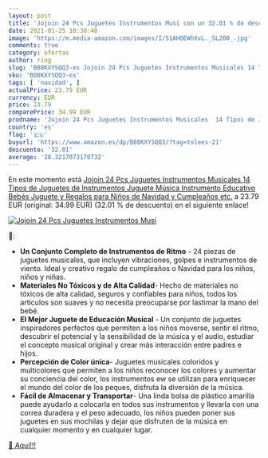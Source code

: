 ```yaml
---
layout: post
title: 'Jojoin 24 Pcs Juguetes Instrumentos Musi con un 32.01 % de descuento'
date: 2021-01-25 10:30:48
image: 'https://m.media-amazon.com/images/I/51AHOEWhXvL._SL200_.jpg'
comments: true
category: ofertas
author: ring
slug: 'B08KXYSQQ3-es Jojoin 24 Pcs Juguetes Instrumentos Musicales 14 Tipos de...'
sku: 'B08KXYSQQ3-es'
tags: [ 'navidad', ]
actualPrice: 23.79 EUR
currency: EUR
price: 23.79
comparePrice: 34.99 EUR
prodname: 'Jojoin 24 Pcs Juguetes Instrumentos Musicales  14 Tipos de Juguetes de Instrumentos  Juguete Música Instrumento  Educativo Bebés  Juguete y Regalos para Niños de Navidad y Cumpleaños etc.'
country: 'es'
flag: '🇪🇸'
buyurl: 'https://www.amazon.es/dp/B08KXYSQQ3/?tag=tolees-21'
descuento: '32.01'
average: '28.3217073170732'
---
```


En este momento está [Jojoin 24 Pcs Juguetes Instrumentos Musicales  14 Tipos de Juguetes de Instrumentos  Juguete Música Instrumento  Educativo Bebés  Juguete y Regalos para Niños de Navidad y Cumpleaños etc.](https://www.amazon.es/dp/B08KXYSQQ3/?tag=tolees-21) a 23.79 EUR (original: 34.99 EUR) (32.01 %  de descuento) en el siguiente enlace!

[![Jojoin 24 Pcs Juguetes Instrumentos Musi](https://m.media-amazon.com/images/I/51AHOEWhXvL._SL200_.jpg)](https://www.amazon.es/dp/B08KXYSQQ3/?tag=tolees-21)

🔎:

- <b>Un Conjunto Completo de Instrumentos de Ritmo</b> - 24 piezas de juguetes musicales, que incluyen vibraciones, golpes e instrumentos de viento. Ideal y creativo regalo de cumpleaños o Navidad para los niños, niños y niñas.
- <b>Materiales No Tóxicos y de Alta Calidad</b>- Hecho de materiales no tóxicos de alta calidad, seguros y confiables para niños, todos los artículos son suaves y no necesita preocuparse por lastimar la mano del bebé.
- <b>El Mejor Juguete de Educación Musical</b> - Un conjunto de juguetes inspiradores perfectos que permiten a los niños moverse, sentir el ritmo, descubrir el potencial y la sensibilidad de la música y el audio, estudiar el concepto musical original y crear más interacción entre padres e hijos.
- <b>Percepción de Color única</b>- Juguetes musicales coloridos y multicolores que permiten a los niños reconocer los colores y aumentar su conciencia del color, los instrumentos ew se utilizan para enriquecer el mundo del color de los peques, disfruta la diversión de la música.
- <b>Fácil de Almacenar y Transportar</b>- Una linda bolsa de plástico amarilla puede ayudarlo a colocarla en todos sus instrumentos y llevarla con una correa duradera y el peso adecuado, los niños pueden poner sus juguetes en sus mochilas y dejar que disfruten de la música en cualquier momento y en cualquier lugar.

[🛒 Aquí!!!](https://www.amazon.es/dp/B08KXYSQQ3/?tag=tolees-21)
